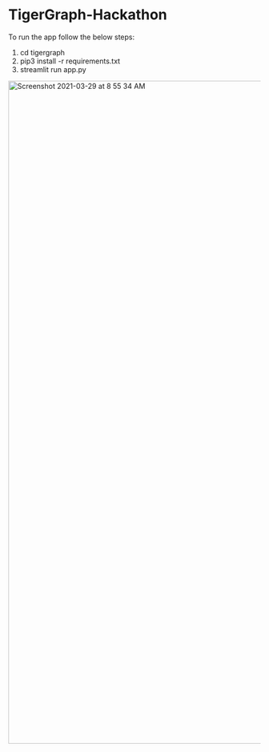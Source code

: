 # TigerGraph-Hackathon

To run the app follow the below steps:

1. cd tigergraph
2. pip3 install -r requirements.txt
3. streamlit run app.py


<img width="1323" alt="Screenshot 2021-03-29 at 8 55 34 AM" src="https://user-images.githubusercontent.com/15843240/112789142-09d07b80-907a-11eb-8a55-302a1689c1d8.png">
